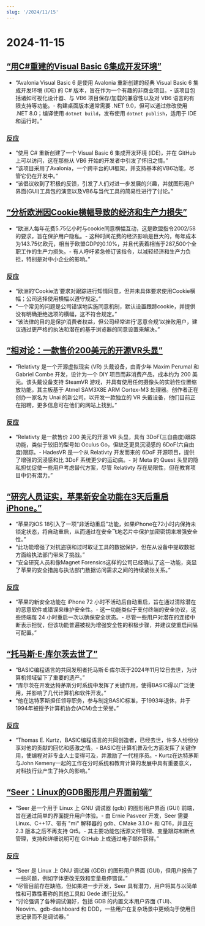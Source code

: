 ```yaml
---
slug: '/2024/11/15'
---
```


# 2024-11-15

## [“用C#重建的Visual Basic 6集成开发环境”](https://github.com/BAndysc/AvaloniaVisualBasic6)

- “Avalonia Visual Basic 6 是使用 Avalonia 重新创建的经典 Visual Basic 6 集成开发环境 (IDE) 的 C# 版本，旨在作为一个有趣的非商业项目。- 该项目包括诸如可视化设计器、与 VB6 项目保存/加载的兼容性以及对 VB6 语言的有限支持等功能。- 构建桌面版本通常需要 .NET 9.0，但可以通过修改使用 .NET 8.0；编译使用 `dotnet build`，发布使用 `dotnet publish`，适用于 IDE 和运行时。”

### [反应](https://news.ycombinator.com/item?id=42141587)

- “使用 C# 重新创建了一个 Visual Basic 6 集成开发环境 (IDE)，并在 GitHub 上可以访问，这在那些从 VB6 开始的开发者中引发了怀旧之情。”
- “该项目采用了Avalonia，一个跨平台的UI框架，并支持基本的VB6功能，尽管它仍在开发中。”
- “该倡议收到了积极的反馈，引发了人们对进一步发展的兴趣，并就图形用户界面(GUI)工具包的演变以及VB6与当代工具的简易性进行了讨论。”

## [“分析欧洲因Cookie横幅导致的经济和生产力损失”](https://legiscope.com/blog/hidden-productivity-drain-cookie-banners.html)

- “欧洲人每年花费5.75亿小时与cookie同意横幅互动，这是欧盟指令2002/58的要求，旨在保护用户隐私。- 这种时间花费的经济影响是巨大的，每年成本为143.75亿欧元，相当于欧盟GDP的0.10%，并且代表着相当于287,500个全职工作的生产力损失。- 有人呼吁紧急修订该指令，以减轻经济和生产力负担，特别是对中小企业的影响。”

### [反应](https://news.ycombinator.com/item?id=42141843)

- “欧洲的‘Cookie法’要求对跟踪进行知情同意，但并未具体要求使用Cookie横幅；公司选择使用横幅以遵守规定。”
- “一个常见的问题是公司错误地实施同意机制，默认设置跟踪cookie，并提供没有明确拒绝选项的横幅，这不符合规定。”
- “该法律的目的是保护消费者权益，但公司经常进行‘恶意合规’以挫败用户，建议通过更严格的执法和潜在的基于浏览器的同意设置来解决。”

## [“相对论：一款售价200美元的开源VR头显”](https://www.relativty.com/)

- “Relativty 是一个开源虚拟现实 (VR) 头戴设备，由青少年 Maxim Perumal 和 Gabriel Combe 开发，设计为一个 DIY 项目而非消费产品，成本约为 200 美元。该头戴设备支持 SteamVR 游戏，并具有使用任何摄像头的实验性位置缩放功能，其主板基于 Atmel SAM3X8E ARM Cortex-M3 处理器。创作者正在创办一家名为 Unai 的新公司，以开发一款独立的 VR 头戴设备，他们目前正在招聘，更多信息可在他们的网站上找到。”

### [反应](https://news.ycombinator.com/item?id=42143269)

- “Relativty 是一款售价 200 美元的开源 VR 头显，具有 3DoF(三自由度)跟踪功能，类似于较旧的型号如 Oculus Go，但缺乏更具沉浸感的 6DoF(六自由度)跟踪。- HadesVR 是一个从 Relativty 开发而来的 6DoF 开源项目，提供了增强的沉浸感和比 3DoF 系统更少的运动病。- 对 Meta 的 Quest 头显的隐私担忧促使一些用户考虑替代方案，尽管 Relativty 存在局限性，但在教育项目中仍有潜力。”

## [“研究人员证实，苹果新安全功能在3天后重启iPhone。”](https://techcrunch.com/2024/11/14/new-apple-security-feature-reboots-iphones-after-3-days-researchers-confirm/)

- “苹果的iOS 18引入了一项“非活动重启”功能，如果iPhone在72小时内保持未锁定状态，将自动重启，从而通过在安全飞地芯片中保护加密密钥来增强安全性。”
- “此功能增强了对抗盗窃和过时取证工具的数据保护，但在从设备中提取数据方面给执法部门带来了挑战。”
- “安全研究人员和像Magnet Forensics这样的公司已经确认了这一功能，突显了苹果的安全措施与执法部门数据访问需求之间的持续紧张关系。”

### [反应](https://news.ycombinator.com/item?id=42143265)

- “苹果的新安全功能在 iPhone 72 小时不活动后自动重启，旨在通过清除潜在的恶意软件或错误来维护安全性。- 这一功能类似于支付终端的安全协议，这些终端每 24 小时重启一次以确保安全状态。- 尽管一些用户对潜在的连接中断表示担忧，但该功能普遍被视为增强安全性的积极步骤，并建议使重启间隔可配置。”

## [“托马斯·E·库尔茨去世了”](https://computerhistory.org/blog/in-memoriam-thomas-e-kurtz-1928-2024/)

- “BASIC编程语言的共同发明者托马斯·E·库尔茨于2024年11月12日去世，为计算机领域留下了重要的遗产。”
- “库尔茨在开发达特茅斯分时系统中发挥了关键作用，使得BASIC得以广泛使用，并影响了几代计算机和软件开发。”
- “他在达特茅斯担任领导职务，参与制定BASIC标准，于1993年退休，并于1994年被授予计算机协会(ACM)会士荣誉。”

### [反应](https://news.ycombinator.com/item?id=42141761)

- “Thomas E. Kurtz，BASIC编程语言的共同创造者，已经去世，许多人纷纷分享对他的贡献的回忆和感激之情。- BASIC在计算机普及化方面发挥了关键作用，使编程对非专业人士变得可及，并激励了一代程序员。- Kurtz在达特茅斯与John Kemeny一起的工作在分时系统和教育计算的发展中具有重要意义，对科技行业产生了持久的影响。”

## [“Seer：Linux的GDB图形用户界面前端”](https://github.com/epasveer/seer)

- “Seer 是一个用于 Linux 上 GNU 调试器 (gdb) 的图形用户界面 (GUI) 前端，旨在通过简单的界面提升用户体验。- 由 Ernie Pasveer 开发，Seer 需要 Linux、C++17、带有 "mi" 解释器的 gdb、CMake 3.1.0+ 和 QT6，并且在 2.3 版本之后不再支持 Qt5。- 其主要功能包括源文件管理、变量跟踪和断点管理，支持和详细说明可在 GitHub 上或通过电子邮件获得。”

### [反应](https://news.ycombinator.com/item?id=42146338)

- “Seer 是 Linux 上 GNU 调试器 (GDB) 的图形用户界面 (GUI)，但用户报告了一些问题，例如字体更改无效和变量悬停错误。”
- “尽管目前存在缺陷，但如果进一步开发，Seer 具有潜力，用户将其与以简单性和可靠性著称的其他工具如 Gede 进行比较。”
- “讨论强调了各种调试偏好，包括 GDB 的内置文本用户界面 (TUI)、Neovim、gdb-dashboard 和 DDD，一些用户在复杂场景中更倾向于使用日志记录而不是调试器。”

<head>
  <meta property="og:title" content="“用C#重建的Visual Basic 6集成开发环境”" />
  <meta property="og:type" content="website" />
  <meta property="og:image" content="https://og.cho.sh/api/og/?title=%E2%80%9C%E7%94%A8C%23%E9%87%8D%E5%BB%BA%E7%9A%84Visual%20Basic%206%E9%9B%86%E6%88%90%E5%BC%80%E5%8F%91%E7%8E%AF%E5%A2%83%E2%80%9D&subheading=2024%E5%B9%B411%E6%9C%8815%E6%97%A5%E6%98%9F%E6%9C%9F%E4%BA%94%3A%20%E9%BB%91%E5%AE%A2%E6%96%B0%E9%97%BB%E6%91%98%E8%A6%81" />
</head>

